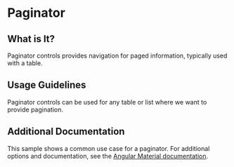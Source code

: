 # Paginator

## What is It?
Paginator controls provides navigation for paged information, typically used with a table.

## Usage Guidelines
Paginator controls can be used for any table or list where we want to provide pagination. 

## Additional Documentation
This sample shows a common use case for a paginator. For additional options and documentation, see the [Angular Material documentation](https://material.angular.io/components/paginator/overview).
